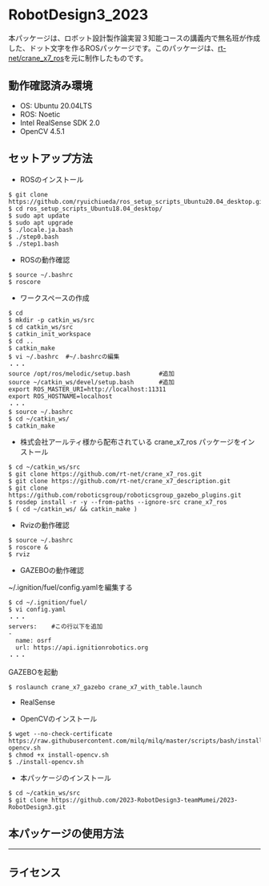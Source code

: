 # RobotDesign3_2023

本パッケージは、ロボット設計製作論実習３知能コースの講義内で無名班が作成した、ドット文字を作るROSパッケージです。このパッケージは、[rt-net/crane_x7_ros](https://github.com/rt-net/crane_x7_ros)を元に制作したものです。

## 動作確認済み環境
  * OS: Ubuntu 20.04LTS
  * ROS: Noetic
  * Intel RealSense SDK 2.0
  * OpenCV 4.5.1

## セットアップ方法

* ROSのインストール
```
$ git clone https://github.com/ryuichiueda/ros_setup_scripts_Ubuntu20.04_desktop.git
$ cd ros_setup_scripts_Ubuntu18.04_desktop/
$ sudo apt update
$ sudo apt upgrade
$ ./locale.ja.bash
$ ./step0.bash
$ ./step1.bash
```
* ROSの動作確認
```
$ source ~/.bashrc
$ roscore
```
* ワークスペースの作成
```
$ cd
$ mkdir -p catkin_ws/src
$ cd catkin_ws/src
$ catkin_init_workspace
$ cd ..
$ catkin_make
$ vi ~/.bashrc  #~/.bashrcの編集
・・・
source /opt/ros/melodic/setup.bash        #追加
source ~/catkin_ws/devel/setup.bash       #追加
export ROS_MASTER_URI=http://localhost:11311
export ROS_HOSTNAME=localhost
・・・
$ source ~/.bashrc
$ cd ~/catkin_ws/
$ catkin_make
```

* 株式会社アールティ様から配布されている crane_x7_ros パッケージをインストール
```
$ cd ~/catkin_ws/src
$ git clone https://github.com/rt-net/crane_x7_ros.git
$ git clone https://github.com/rt-net/crane_x7_description.git
$ git clone https://github.com/roboticsgroup/roboticsgroup_gazebo_plugins.git
$ rosdep install -r -y --from-paths --ignore-src crane_x7_ros
$ ( cd ~/catkin_ws/ && catkin_make )
```

* Rvizの動作確認
```
$ source ~/.bashrc
$ roscore &
$ rviz
```
* GAZEBOの動作確認

~/.ignition/fuel/config.yamlを編集する
```
$ cd ~/.ignition/fuel/
$ vi config.yaml
・・・
servers:    #この行以下を追加
-
  name: osrf
  url: https://api.ignitionrobotics.org
・・・
```
GAZEBOを起動
```
$ roslaunch crane_x7_gazebo crane_x7_with_table.launch
```

* RealSense

* OpenCVのインストール
```
$ wget --no-check-certificate https://raw.githubusercontent.com/milq/milq/master/scripts/bash/install-opencv.sh
$ chmod +x install-opencv.sh
$ ./install-opencv.sh
```
* 本パッケージのインストール
```
$ cd ~/catkin_ws/src
$ git clone https://github.com/2023-RobotDesign3-teamMumei/2023-RobotDesign3.git
```

## 本パッケージの使用方法

---

## ライセンス